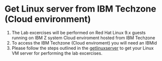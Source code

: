 # Get Linux server from  IBM Techzone (Cloud environment)

1. The Lab excercises will be performed on Red Hat Linux 9.x guests running on IBM Z system Cloud enviroment hosted from IBM Techzone
2. To access the IBM Techzone (Cloud enviroment) you will need an IBMid
3. Please follow the steps outlined in the [getlinuxserver](assets/getlinuxserver.pdf) to get your Linux VM server for performing the lab excercises.

